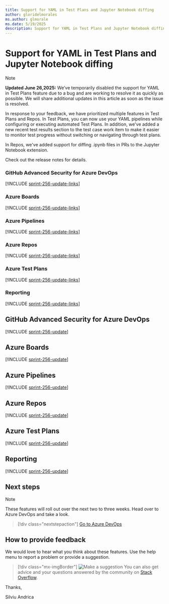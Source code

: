 ```yaml
---
title: Support for YAML in Test Plans and Jupyter Notebook diffing
author: gloridelmorales
ms.author: glmorale
ms.date: 5/19/2025
description: Support for YAML in Test Plans and Jupyter Notebook diffing
---
```

# Support for YAML in Test Plans and Jupyter Notebook diffing

> [!NOTE]
> **Updated June 26,2025:** We’ve temporarily disabled the support for YAML in Test Plans feature due to a bug and are working to resolve it as quickly as possible. We will share additional updates in this article as soon as the issue is resolved. 

In response to your feedback, we have prioritized multiple features in Test Plans and Repos. In Test Plans, you can now use your YAML pipelines while configuring or executing automated Test Plans. In addition, we've added a new recent test results section to the test case work item to make it easier to monitor test progress without switching or navigating through test plans. 

In Repos, we've added support for diffing .ipynb files in PRs to the Jupyter Notebook extension. 

Check out the release notes for details.

### GitHub Advanced Security for Azure DevOps

[!INCLUDE [sprint-256-update-links](includes/ghazdo/sprint-256-update-links.md)] 

### Azure Boards

[!INCLUDE [sprint-256-update-links](includes/boards/sprint-256-update-links.md)]

### Azure Pipelines

[!INCLUDE [sprint-256-update-links](includes/pipelines/sprint-256-update-links.md)]

### Azure Repos

[!INCLUDE [sprint-256-update-links](includes/repos/sprint-256-update-links.md)]

### Azure Test Plans

[!INCLUDE [sprint-256-update-links](includes/testplans/sprint-256-update-links.md)]

### Reporting

[!INCLUDE [sprint-256-update-links](includes/reporting/sprint-256-update-links.md)]

## GitHub Advanced Security for Azure DevOps

[!INCLUDE [sprint-256-update](includes/ghazdo/sprint-256-update.md)]

## Azure Boards

[!INCLUDE [sprint-256-update](includes/boards/sprint-256-update.md)]

## Azure Pipelines

[!INCLUDE [sprint-256-update](includes/pipelines/sprint-256-update.md)]

## Azure Repos

[!INCLUDE [sprint-256-update](includes/repos/sprint-256-update.md)]

## Azure Test Plans

[!INCLUDE [sprint-256-update](includes/testplans/sprint-256-update.md)]

## Reporting

[!INCLUDE [sprint-256-update](includes/reporting/sprint-256-update.md)]

## Next steps

> [!NOTE]
> These features will roll out over the next two to three weeks.
Head over to Azure DevOps and take a look.

> [!div class="nextstepaction"] 
> [Go to Azure DevOps](https://go.microsoft.com/fwlink/?LinkId=307137&campaign=o~msft~docs~product-vsts~release-notes)
## How to provide feedback

We would love to hear what you think about these features. Use the help menu to report a problem or provide a suggestion.

> [!div class="mx-imgBorder"] 
> ![Make a suggestion](../media/make-a-suggestion.png)
You can also get advice and your questions answered by the community on [Stack Overflow](https://stackoverflow.com/questions/tagged/azure-devops).

Thanks,

Silviu Andrica